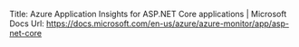 Title:	Azure Application Insights for ASP.NET Core applications | Microsoft Docs
Url:	https://docs.microsoft.com/en-us/azure/azure-monitor/app/asp-net-core
